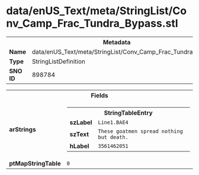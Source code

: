 <h1>data/enUS_Text/meta/StringList/Conv_Camp_Frac_Tundra_Bypass.stl</h1><table><tr><th colspan="100%">Metadata</th></tr><tr><td><b>Name</b></td><td>data/enUS_Text/meta/StringList/Conv_Camp_Frac_Tundra_Bypass.stl</td></tr><tr><td><b>Type</b></td><td>StringListDefinition</td></tr><tr><td><b>SNO ID</b></td><td>898784</td></tr></table>

<table><tr><th colspan="100%">Fields</th></tr><tr><td><b>arStrings</b></td><td><table><tr><th colspan="100%">StringTableEntry</th></tr><tr><td><b>szLabel</b></td><td><code>Line1.BAE4</code></td></tr><tr><td><b>szText</b></td><td><code>These goatmen spread nothing but death.</code></td></tr><tr><td><b>hLabel</b></td><td><code>3561462051</code></td></tr></table>


</td></tr><tr><td><b>ptMapStringTable</b></td><td><code>0</code></td></tr></table>

